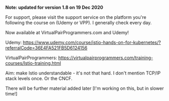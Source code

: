 **Note: updated for version 1.8 on 19 Dec 2020**

For support, please visit the support service on the platform you're following the course on (Udemy or VPP). I generally check every day.

Now available at VirtualPairProgrammers.com and Udemy!

Udemy: https://www.udemy.com/course/istio-hands-on-for-kubernetes/?referralCode=36E4FA521FB5D6124156

VirtualPairProgrammers: https://virtualpairprogrammers.com/training-courses/Istio-training.html

Aim: make Istio understandable - it's not that hard. I don't mention TCP/IP stack levels once. Or the CNCF.

There will be further material added later [I'm working on this, but in slower time!]
